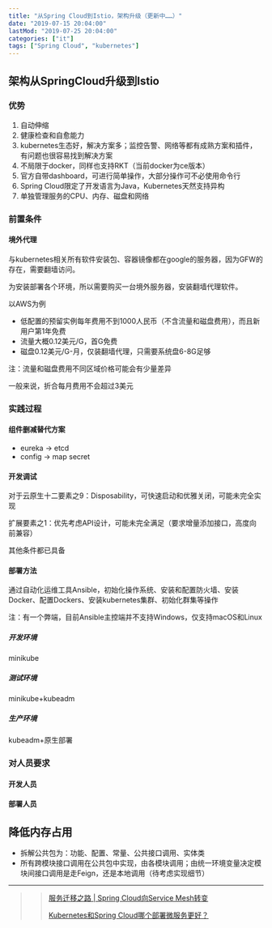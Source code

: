 ```yaml
---
title: "从Spring Cloud到Istio，架构升级（更新中……）"
date: "2019-07-15 20:04:00"
lastMod: "2019-07-25 20:04:00"
categories: ["it"]
tags: ["Spring Cloud", "kubernetes"]
---
```


## 架构从SpringCloud升级到Istio

### 优势

1. 自动伸缩
2. 健康检查和自愈能力
3. kubernetes生态好，解决方案多；监控告警、网络等都有成熟方案和插件，有问题也很容易找到解决方案
4. 不局限于docker，同样也支持RKT（当前docker为ce版本）
5. 官方自带dashboard，可进行简单操作，大部分操作可不必使用命令行
6. Spring Cloud限定了开发语言为Java，Kubernetes天然支持异构
7. 单独管理服务的CPU、内存、磁盘和网络

### 前置条件

#### 境外代理

与kubernetes相关所有软件安装包、容器镜像都在google的服务器，因为GFW的存在，需要翻墙访问。

为安装部署各个环境，所以需要购买一台境外服务器，安装翻墙代理软件。

以AWS为例

- 低配置的预留实例每年费用不到1000人民币（不含流量和磁盘费用），而且新用户第1年免费
- 流量大概0.12美元/G，首G免费
- 磁盘0.12美元/G-月，仅装翻墙代理，只需要系统盘6-8G足够

注：流量和磁盘费用不同区域价格可能会有少量差异

一般来说，折合每月费用不会超过3美元

### 实践过程

#### 组件删减替代方案

- eureka -> etcd
- config -> map secret

#### 开发调试

对于云原生十二要素之9：Disposability，可快速启动和优雅关闭，可能未完全实现

扩展要素之1：优先考虑API设计，可能未完全满足（要求增量添加接口，高度向前兼容）

其他条件都已具备

#### 部署方法
通过自动化运维工具Ansible，初始化操作系统、安装和配置防火墙、安装Docker、配置Dockers、安装kubernetes集群、初始化群集等操作

注：有一个弊端，目前Ansible主控端并不支持Windows，仅支持macOS和Linux

##### 开发环境

minikube

##### 测试环境

minikube+kubeadm

##### 生产环境

kubeadm+原生部署

### 对人员要求

#### 开发人员

#### 部署人员

## 降低内存占用

- 拆解公共包为：功能、配置、常量、公共接口调用、实体类
- 所有跨模块接口调用在公共包中实现，由各模块调用；由统一环境变量决定模块间接口调用是走Feign，还是本地调用（待考虑实现细节）



---

> > [服务迁移之路 | Spring Cloud向Service Mesh转变](https://juejin.im/post/5ce26e266fb9a07eb67d619f)
> >
> > [Kubernetes和Spring Cloud哪个部署微服务更好？](https://www.kubernetes.org.cn/1057.html)